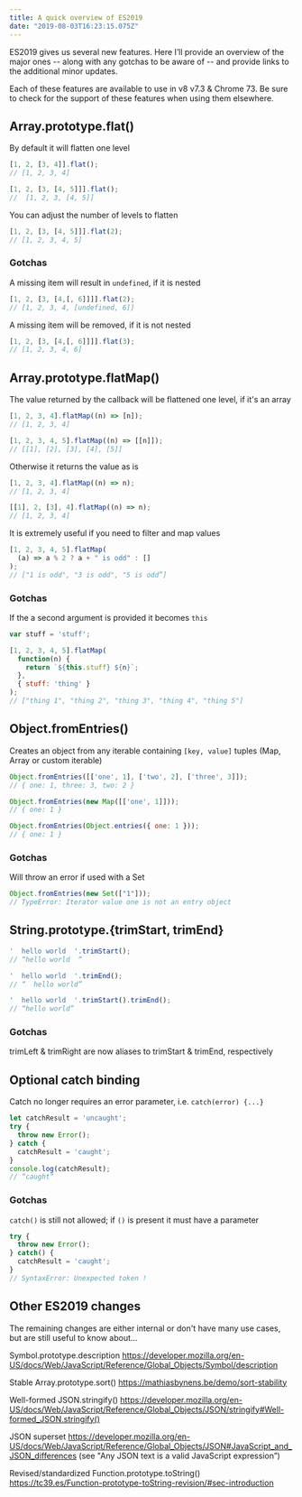 ```yaml
---
title: A quick overview of ES2019
date: "2019-08-03T16:23:15.075Z"
---
```


ES2019 gives us several new features. Here I’ll provide an overview of the major ones -- along with any gotchas to be aware of -- and provide links to the additional minor updates. 

Each of these features are available to use in v8 v7.3 & Chrome 73. Be sure to check for the support of these features when using them elsewhere.

## Array.prototype.flat()

By default it will flatten one level
```js
[1, 2, [3, 4]].flat(); 
// [1, 2, 3, 4]

[1, 2, [3, [4, 5]]].flat();
//  [1, 2, 3, [4, 5]]
```

You can adjust the number of levels to flatten
```js
[1, 2, [3, [4, 5]]].flat(2);
// [1, 2, 3, 4, 5]
```

### Gotchas

A missing item will result in `undefined`, if it is nested
```js
[1, 2, [3, [4,[, 6]]]].flat(2);
// [1, 2, 3, 4, [undefined, 6]]
```

A missing item will be removed, if it is not nested
```js
[1, 2, [3, [4,[, 6]]]].flat(3);
// [1, 2, 3, 4, 6]
```

## Array.prototype.flatMap()

The value returned by the callback will be flattened one level, if it's an array
```js
[1, 2, 3, 4].flatMap((n) => [n]);
// [1, 2, 3, 4]

[1, 2, 3, 4, 5].flatMap((n) => [[n]]);
// [[1], [2], [3], [4], [5]]
```

Otherwise it returns the value as is
```js
[1, 2, 3, 4].flatMap((n) => n);
// [1, 2, 3, 4]

[[1], 2, [3], 4].flatMap((n) => n);
// [1, 2, 3, 4]
```

It is extremely useful if you need to filter and map values
```js
[1, 2, 3, 4, 5].flatMap(
  (a) => a % 2 ? a + " is odd" : []
);
// ["1 is odd", "3 is odd", "5 is odd”]
```

### Gotchas

If the a second argument is provided it becomes `this`
```js
var stuff = 'stuff';

[1, 2, 3, 4, 5].flatMap(
  function(n) { 
    return `${this.stuff} ${n}`;
  },
  { stuff: 'thing' }
);
// ["thing 1", "thing 2", "thing 3", "thing 4", "thing 5"]
```

## Object.fromEntries()

Creates an object from any iterable containing `[key, value]` tuples (Map, Array or custom iterable)
```js
Object.fromEntries([['one', 1], ['two', 2], ['three', 3]]);
// { one: 1, three: 3, two: 2 }

Object.fromEntries(new Map([['one', 1]]));
// { one: 1 }

Object.fromEntries(Object.entries({ one: 1 }));
// { one: 1 }
```

### Gotchas
Will throw an error if used with a Set
```js
Object.fromEntries(new Set(["1"]));
// TypeError: Iterator value one is not an entry object
```

## String.prototype.{trimStart, trimEnd}
```js
'  hello world  '.trimStart();
// “hello world  “

'  hello world  '.trimEnd();
// “  hello world”

'  hello world  '.trimStart().trimEnd();
// “hello world”
```

### Gotchas
trimLeft & trimRight are now aliases to trimStart & trimEnd, respectively

## Optional catch binding 

Catch no longer requires an error parameter, i.e. `catch(error) {...}`
```js
let catchResult = 'uncaught';
try {
  throw new Error();
} catch {
  catchResult = 'caught';
}
console.log(catchResult); 
// “caught”
```

### Gotchas
`catch()` is still not allowed; if `()` is present it must have a parameter
```js
try {
  throw new Error();
} catch() {
  catchResult = 'caught';
} 
// SyntaxError: Unexpected token !
```

## Other ES2019 changes
The remaining changes are either internal or don't have many use cases, but are still useful to know about...

Symbol.prototype.description 
https://developer.mozilla.org/en-US/docs/Web/JavaScript/Reference/Global_Objects/Symbol/description

Stable Array.prototype.sort() 
https://mathiasbynens.be/demo/sort-stability

Well-formed JSON.stringify()
https://developer.mozilla.org/en-US/docs/Web/JavaScript/Reference/Global_Objects/JSON/stringify#Well-formed_JSON.stringify()

JSON superset
 https://developer.mozilla.org/en-US/docs/Web/JavaScript/Reference/Global_Objects/JSON#JavaScript_and_JSON_differences (see "Any JSON text is a valid JavaScript expression”)

Revised/standardized Function.prototype.toString()
https://tc39.es/Function-prototype-toString-revision/#sec-introduction